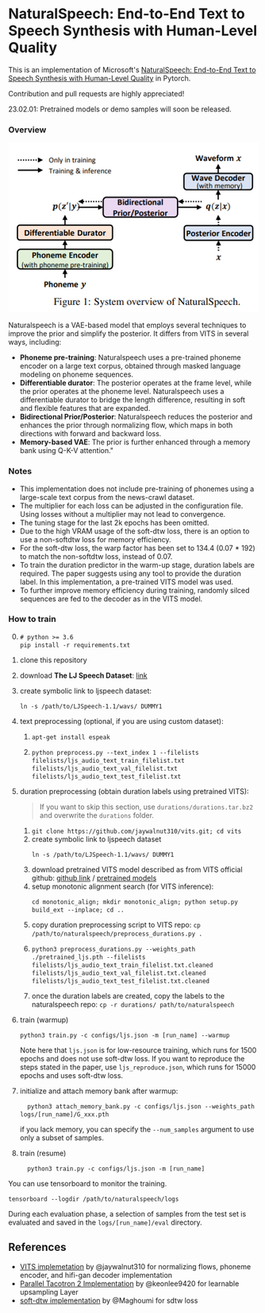 # NaturalSpeech: End-to-End Text to Speech Synthesis with Human-Level Quality

This is an implementation of Microsoft's [NaturalSpeech: End-to-End Text to Speech Synthesis with Human-Level Quality](https://arxiv.org/abs/2205.04421) in Pytorch.

Contribution and pull requests are highly appreciated!

23.02.01: Pretrained models or demo samples will soon be released.


### Overview

![figure1](resources/figure1.png)

Naturalspeech is a VAE-based model that employs several techniques to improve the prior and simplify the posterior. It differs from VITS in several ways, including:
- **Phoneme pre-training**: Naturalspeech uses a pre-trained phoneme encoder on a large text corpus, obtained through masked language modeling on phoneme sequences.
- **Differentiable durator**: The posterior operates at the frame level, while the prior operates at the phoneme level. Naturalspeech uses a differentiable durator to bridge the length difference, resulting in soft and flexible features that are expanded.
- **Bidirectional Prior/Posterior**: Naturalspeech reduces the posterior and enhances the prior through normalizing flow, which maps in both directions with forward and backward loss.
- **Memory-based VAE**: The prior is further enhanced through a memory bank using Q-K-V attention."


### Notes
- This implementation does not include pre-training of phonemes using a large-scale text corpus from the news-crawl dataset.
- The multiplier for each loss can be adjusted in the configuration file. Using losses without a multiplier may not lead to convergence.
- The tuning stage for the last 2k epochs has been omitted.
- Due to the high VRAM usage of the soft-dtw loss, there is an option to use a non-softdtw loss for memory efficiency.
- For the soft-dtw loss, the warp factor has been set to 134.4 (0.07 * 192) to match the non-softdtw loss, instead of 0.07.
- To train the duration predictor in the warm-up stage, duration labels are required. The paper suggests using any tool to provide the duration label. In this implementation, a pre-trained VITS model was used.
- To further improve memory efficiency during training, randomly silced sequences are fed to the decoder as in the VITS model.




### How to train

0.
    ```
    # python >= 3.6
    pip install -r requirements.txt
    ```

1. clone this repository
1. download **The LJ Speech Dataset**: [link](https://keithito.com/LJ-Speech-Dataset/)
1. create symbolic link to ljspeech dataset: 
    ```
    ln -s /path/to/LJSpeech-1.1/wavs/ DUMMY1
    ```
1. text preprocessing (optional, if you are using custom dataset):
    1. `apt-get install espeak`
    2. 
        ```
        python preprocess.py --text_index 1 --filelists filelists/ljs_audio_text_train_filelist.txt filelists/ljs_audio_text_val_filelist.txt filelists/ljs_audio_text_test_filelist.txt
        ```

1. duration preprocessing (obtain duration labels using pretrained VITS):
    > If you want to skip this section, use `durations/durations.tar.bz2` and overwrite the `durations` folder.
    1. `git clone https://github.com/jaywalnut310/vits.git; cd vits`
    2. create symbolic link to ljspeech dataset 
        ```
        ln -s /path/to/LJSpeech-1.1/wavs/ DUMMY1
        ```
    3. download pretrained VITS model described as from VITS official github: [github link](https://github.com/jaywalnut310/vits) / [pretrained models](https://drive.google.com/drive/folders/1ksarh-cJf3F5eKJjLVWY0X1j1qsQqiS2)
    4. setup monotonic alignment search (for VITS inference): 
        ```
        cd monotonic_align; mkdir monotonic_align; python setup.py build_ext --inplace; cd ..
        ```
    5. copy duration preprocessing script to VITS repo: `cp /path/to/naturalspeech/preprocess_durations.py .`
    6. 
        ```
        python3 preprocess_durations.py --weights_path ./pretrained_ljs.pth --filelists filelists/ljs_audio_text_train_filelist.txt.cleaned filelists/ljs_audio_text_val_filelist.txt.cleaned filelists/ljs_audio_text_test_filelist.txt.cleaned
        ```
    7. once the duration labels are created, copy the labels to the naturalspeech repo: `cp -r durations/ path/to/naturalspeech`

1. train (warmup)
    ```
    python3 train.py -c configs/ljs.json -m [run_name] --warmup
    ```
    Note here that `ljs.json` is for low-resource training, which runs for 1500 epochs and does not use soft-dtw loss. If you want to reproduce the steps stated in the paper, use `ljs_reproduce.json`, which runs for 15000 epochs and uses soft-dtw loss.

1. initialize and attach memory bank after warmup:
    ```
      python3 attach_memory_bank.py -c configs/ljs.json --weights_path logs/[run_name]/G_xxx.pth
    ```
    if you lack memory, you can specify the `--num_samples` argument to use only a subset of samples.

1. train (resume)
    ```
      python3 train.py -c configs/ljs.json -m [run_name]
    ```

You can use tensorboard to monitor the training.
```
tensorboard --logdir /path/to/naturalspeech/logs
```

During each evaluation phase, a selection of samples from the test set is evaluated and saved in the `logs/[run_name]/eval` directory.



## References
- [VITS implemetation](https://github.com/jaywalnut310/vits) by @jaywalnut310 for normalizing flows, phoneme encoder, and hifi-gan decoder implementation
- [Parallel Tacotron 2 Implementation](https://github.com/keonlee9420/Parallel-Tacotron2) by @keonlee9420 for learnable upsampling Layer
- [soft-dtw implementation](https://github.com/Maghoumi/pytorch-softdtw-cuda) by @Maghoumi for sdtw loss
